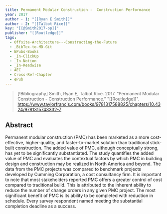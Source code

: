 ```yaml
---
title: Permanent Modular Construction -  Construction Performance
year: 2017
author - 1: "[[Ryan E Smith]]"
author - 2: "[[Talbot Rice]]"
key: "[[@Smith2017-op]]"
publisher: "[[Routledge]]"
tags:
  - Offsite-Architecture---Constructing-the-Future
  - _BibTex-to-MD-Git
  - EPubs-Books
  - _In-ClickUp
  - _In-Notion
  - _In-Readwise
  - AEC
  - Cross-Ref-Chapter
  - ePub
---
```


> [!Bibliography]
> Smith, Ryan E, Talbot Rice. 2017. “Permanent Modular Construction -  Construction Performance.” "[[Routledge]]". https://www.taylorfrancis.com/books/9781317588825/chapters/10.4324/9781315743332-7

## Abstract
Permanent modular construction (PMC) has been marketed as a more cost-effective, higher-quality, and faster-to-market solution than traditional stick-built construction. The added value of PMC, although conceptually strong, has yet to be significantly substantiated. The study quantifies the added value of PMC and evaluates the contextual factors by which PMC in building design and construction may be realized in North America and beyond. The data from the PMC projects was compared to benchmark projects developed by Cumming Corporation, a cost consultancy firm. It is important to note that most stakeholders reported PMC offers a greater control of cost compared to traditional build. This is attributed to the inherent ability to reduce the number of change orders in any given PMC project. The most significant benefit of PMC is its ability to be completed with reduction in schedule. Every survey respondent named meeting the substantial completion deadline as a success.